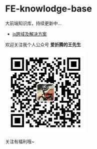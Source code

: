 # FE-knowlodge-base
大前端知识库，持续更新中...

- [js跨域及解决方案](https://github.com/FIGHTING-TOP/FE-knowlodge-base/issues/1#issue-727185536)



欢迎关注我个人公众号
**爱折腾的王先生**

![](https://github.com/FIGHTING-TOP/FE-knowlodge-base/raw/master/assets/img/pubNo.jpg)

关注有福利哦~
